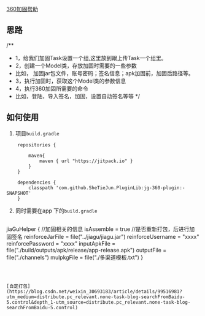 [360加固帮助](help.md)
## 思路
/**
 * 1，给我们加固Task设置一个组,这里放到跟上传Task一个组里。
 * 2，创建一个Model类，存放加固时需要的一些参数
 *    比如， 加固jar包文件，账号密码；签名信息；apk加固前，加固后路径等。
 * 3，执行加固时，获取这个Model类的参数信息
 * 4，执行360加固所需要的命令
 * 比如，登陆，导入签名，加固，设置自动签名等等
 */

## 如何使用
1. 项目`build.gradle`
```
    repositories {

        maven{
            maven { url "https://jitpack.io" }
        }
    }

    dependencies {
        classpath 'com.github.SheTieJun.PluginLib:jg-360-plugin:-SNAPSHOT'
    }
```

2. 同时需要在app 下的`build.gradle`
```

```
jiaGuHelper {
       //加固相关的信息
        isAssemble = true //是否重新打包，后进行加固签名
       reinforceJarFile = file("../jiagu/jiagu.jar")
       reinforceUsername = "xxxx"
       reinforcePassword = "xxxx"
       inputApkFile = file("./build/outputs/apk/release/app-release.apk")
       outputFile = file("./channels")
       mulpkgFile = file("./多渠道模板.txt")
   }

```



[自定打包](https://blog.csdn.net/weixin_30693183/article/details/99516981?utm_medium=distribute.pc_relevant.none-task-blog-searchFromBaidu-5.control&depth_1-utm_source=distribute.pc_relevant.none-task-blog-searchFromBaidu-5.control)